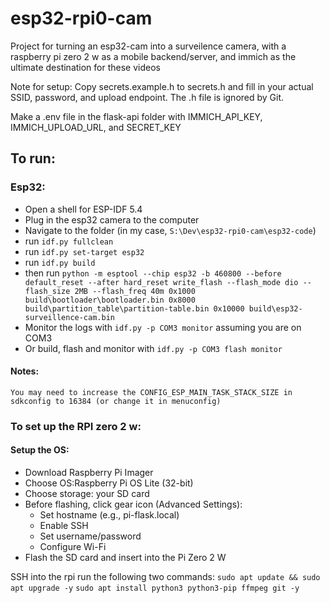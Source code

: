 # esp32-rpi0-cam
Project for turning an esp32-cam into a surveilence camera, with a raspberry pi zero 2 w as a mobile backend/server, and immich as the ultimate destination for these videos

Note for setup:
Copy secrets.example.h to secrets.h and fill in your actual SSID, password, and upload endpoint. The .h file is ignored by Git.

Make a .env file in the flask-api folder with IMMICH_API_KEY, IMMICH_UPLOAD_URL, and SECRET_KEY

## To run:
### Esp32:
 - Open a shell for ESP-IDF 5.4
 - Plug in the esp32 camera to the computer
 - Navigate to the folder (in my case, `S:\Dev\esp32-rpi0-cam\esp32-code`)
 - run `idf.py fullclean`
 - run `idf.py set-target esp32`
 - run `idf.py build`
 - then run `python -m esptool --chip esp32 -b 460800 --before default_reset --after hard_reset write_flash --flash_mode dio --flash_size 2MB --flash_freq 40m 0x1000 build\bootloader\bootloader.bin 0x8000 build\partition_table\partition-table.bin 0x10000 build\esp32-surveillence-cam.bin`
 - Monitor the logs with `idf.py -p COM3 monitor` assuming you are on COM3
 - Or build, flash and monitor with `idf.py -p COM3 flash monitor`

#### Notes: 
    You may need to increase the CONFIG_ESP_MAIN_TASK_STACK_SIZE in sdkconfig to 16384 (or change it in menuconfig)

### To set up the RPI zero 2 w:
#### Setup the OS:
 - Download Raspberry Pi Imager
 - Choose OS:Raspberry Pi OS Lite (32-bit)
 - Choose storage: your SD card
 - Before flashing, click gear icon (Advanced Settings):
     - Set hostname (e.g., pi-flask.local)
     - Enable SSH
     - Set username/password
     - Configure Wi-Fi
 - Flash the SD card and insert into the Pi Zero 2 W

SSH into the rpi
run the following two commands:
`sudo apt update && sudo apt upgrade -y`
`sudo apt install python3 python3-pip ffmpeg git -y`

